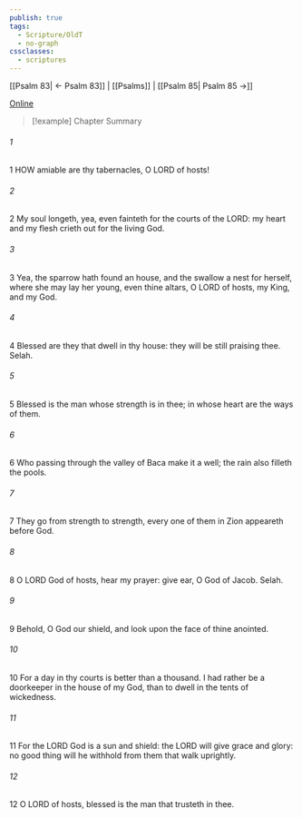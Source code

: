 ```yaml
---
publish: true
tags:
  - Scripture/OldT
  - no-graph
cssclasses:
  - scriptures
---
```

[[Psalm 83| ← Psalm 83]] | [[Psalms]] | [[Psalm 85| Psalm 85 →]]

[Online](https://churchofjesuschrist.org/study/scriptures/ot/ps/84?lang=eng)

>[!example] Chapter Summary
>
###### 1
1 HOW amiable are thy tabernacles, O LORD of hosts!
###### 2
2 My soul longeth, yea, even fainteth for the courts of the LORD: my heart and my flesh crieth out for the living God.
###### 3
3 Yea, the sparrow hath found an house, and the swallow a nest for herself, where she may lay her young, even thine altars, O LORD of hosts, my King, and my God.
###### 4
4 Blessed are they that dwell in thy house: they will be still praising thee.  Selah.
###### 5
5 Blessed is the man whose strength is in thee; in whose heart are the ways of them.
###### 6
6 Who passing through the valley of Baca make it a well; the rain also filleth the pools.
###### 7
7 They go from strength to strength, every one of them in Zion appeareth before God.
###### 8
8 O LORD God of hosts, hear my prayer: give ear, O God of Jacob.  Selah.
###### 9
9 Behold, O God our shield, and look upon the face of thine anointed.
###### 10
10 For a day in thy courts is better than a thousand.  I had rather be a doorkeeper in the house of my God, than to dwell in the tents of wickedness.
###### 11
11 For the LORD God is a sun and shield: the LORD will give grace and glory: no good thing will he withhold from them that walk uprightly.
###### 12
12 O LORD of hosts, blessed is the man that trusteth in thee.



